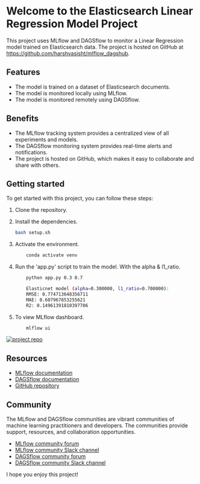 # Welcome to the Elasticsearch Linear Regression Model Project

This project uses MLflow and DAGSflow to monitor a Linear Regression model trained on Elasticsearch data. The project is hosted on GitHub at https://github.com/harshvasisht/mlflow_dagshub.

## Features

* The model is trained on a dataset of Elasticsearch documents.
* The model is monitored locally using MLflow.
* The model is monitored remotely using DAGSflow.

## Benefits

* The MLflow tracking system provides a centralized view of all experiments and models.
* The DAGSflow monitoring system provides real-time alerts and notifications.
* The project is hosted on GitHub, which makes it easy to collaborate and share with others.

## Getting started

To get started with this project, you can follow these steps:

1. Clone the repository.
2. Install the dependencies.

    ```bash
    bash setup.sh
    ```

3. Activate the environment.

    ```bash
        conda activate venv
    ```

4. Run the 'app.py' script to train the model. With the alpha & l1_ratio.

    ```bash
        python app.py 0.3 0.7
    ```

    ```bash
        Elasticnet model (alpha=0.300000, l1_ratio=0.700000):
        RMSE: 0.774713648356711
        MAE: 0.607967853255621 
        R2: 0.14961391810397706
    ```

5. To view MLflow dashboard.

    ```bash
        mlflow ui
    ```

[![project repo](https://github.com/HarshVasisht/MLflow_Dagshub/blob/main/img/ElasticSearch_LR.png?raw=true)](https://github.com/HarshVasisht/MLflow_Dagshub/blob/main/img/ElasticSearch_LR.png?raw=true)

## Resources

* [MLflow documentation](https://mlflow.org/docs/latest/)
* [DAGSflow documentation](https://dagsflow.readthedocs.io/en/latest/)
* [GitHub repository](https://github.com/harshvasisht/mlflow_dagshub)

## Community

The MLflow and DAGSflow communities are vibrant communities of machine learning practitioners and developers. The communities provide support, resources, and collaboration opportunities.

* [MLflow community forum](https://discuss.mlflow.org/)
* [MLflow community Slack channel](https://mlflow.slack.com/)
* [DAGSflow community forum](https://dagsflow.discourse.group/)
* [DAGSflow community Slack channel](https://dagsflow.slack.com/)

I hope you enjoy this project!
